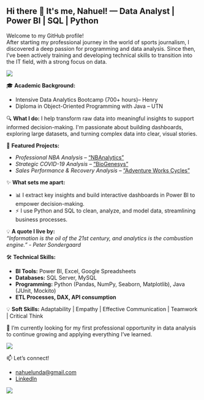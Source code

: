 ## Hi there 👋 It's me, Nahuel! — Data Analyst | Power BI | SQL | Python

Welcome to my GitHub profile!   
After starting my professional journey in the world of sports journalism, I discovered a deep passion for programming and data analysis. Since then, I’ve been actively training and developing technical skills to transition into the IT field, with a strong focus on data.

<!--horizontal divider(gradiant)-->
<img src="https://user-images.githubusercontent.com/73097560/115834477-dbab4500-a447-11eb-908a-139a6edaec5c.gif">

🎓 **Academic Background:**
- Intensive Data Analytics Bootcamp (700+ hours)– Henry  
- Diploma in Object-Oriented Programming with Java – UTN

🔍 **What I do:**
I help transform raw data into meaningful insights to support informed decision-making. I'm passionate about building dashboards, exploring large datasets, and turning complex data into clear, visual stories.

🚀 **Featured Projects:**
- *Professional NBA Analysis* – [“NBAnalytics”](https://github.com/NahuelUnda/NBAnalytics.git)
- *Strategic COVID-19 Analysis* – [“BioGenesys”](https://github.com/NahuelUnda/Biogenesis.git)
- *Sales Performance & Recovery Analysis* – [“Adventure Works Cycles”](https://github.com/NahuelUnda/AdventureWorksCycles.git)

✨ **What sets me apart:**
- 📊 I extract key insights and build interactive dashboards in Power BI to empower decision-making.
- ⚡ I use Python and SQL to clean, analyze, and model data, streamlining business processes.    

💡 **A quote I live by:**  
  *“Information is the oil of the 21st century, and analytics is the combustion engine.” - Peter Sondergaard*

🛠 **Technical Skills:**
- **BI Tools:** Power BI, Excel, Google Spreadsheets
- **Databases:** SQL Server, MySQL  
- **Programming:** Python (Pandas, NumPy, Seaborn, Matplotlib), Java (JUnit, Mockito)  
- **ETL Processes, DAX, API consumption**

💡 **Soft Skills:**
Adaptability | Empathy | Effective Communication | Teamwork | Critical Think

🚀 I’m currently looking for my first professional opportunity in data analysis to continue growing and applying everything I’ve learned.


<!--horizontal divider(gradiant)-->
<img src="https://user-images.githubusercontent.com/73097560/115834477-dbab4500-a447-11eb-908a-139a6edaec5c.gif">

  
📫 Let’s connect! 
- nahuelunda@gmail.com
- [LinkedIn](https://www.linkedin.com/in/nahuel-undabarrena/)


<!--horizontal divider(gradiant)-->
<img src="https://user-images.githubusercontent.com/73097560/115834477-dbab4500-a447-11eb-908a-139a6edaec5c.gif">


<!--
**NahuelUnda/NahuelUnda** is a ✨ _special_ ✨ repository because its `README.md` (this file) appears on your GitHub profile.

Here are some ideas to get you started:

- 🔭 I’m currently working on ...
- 🌱 I’m currently learning ...
- 👯 I’m looking to collaborate on ...
- 🤔 I’m looking for help with ...
- 💬 Ask me about ...
- 📫 How to reach me: ...
- 😄 Pronouns: ...
- ⚡ Fun fact: ...
-->
